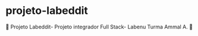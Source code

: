 # projeto-labeddit
:construction: Projeto Labeddit- Projeto integrador Full Stack- Labenu Turma Ammal A. :construction:
